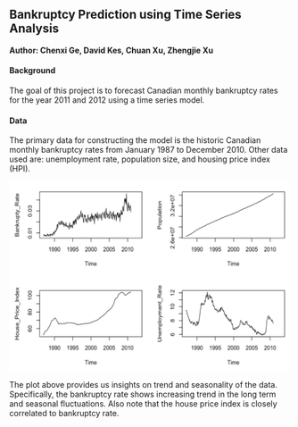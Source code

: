 ## Bankruptcy  Prediction  using  Time  Series  Analysis

**Author: Chenxi Ge, David Kes, Chuan Xu, Zhengjie Xu**

#### Background

The goal of this project is to forecast Canadian monthly bankruptcy rates for the year 2011 and 2012 using a time series model.

#### Data
The primary data for constructing the model is the historic Canadian monthly bankruptcy rates from January 1987 to December 2010. Other data used are: unemployment rate, population size, and housing price index (HPI).

<p align="center">
<img src="/images/EDA.png" width="700">
</p>

The plot above provides us insights on trend and seasonality of the data. Specifically, the bankruptcy rate shows increasing trend in the long term and seasonal fluctuations. Also note that the house price index is closely correlated to bankruptcy rate. 



